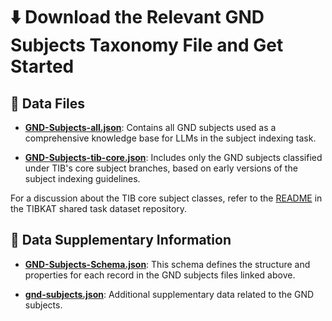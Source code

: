 # ⬇️ Download the Relevant GND Subjects Taxonomy File and Get Started

## 📂 Data Files

- [**GND-Subjects-all.json**](https://github.com/jd-coderepos/llms4subjects/blob/main/shared-task-datasets/GND/dataset/GND-Subjects-all.json): Contains all GND subjects used as a comprehensive knowledge base for LLMs in the subject indexing task.

- [**GND-Subjects-tib-core.json**](https://github.com/jd-coderepos/llms4subjects/blob/main/shared-task-datasets/GND/dataset/GND-Subjects-tib-core.json): Includes only the GND subjects classified under TIB's core subject branches, based on early versions of the subject indexing guidelines.

For a discussion about the TIB core subject classes, refer to the [README](https://github.com/jd-coderepos/llms4subjects/blob/main/shared-task-datasets/TIBKAT/README.md) in the TIBKAT shared task dataset repository.

## 📑 Data Supplementary Information

- [**GND-Subjects-Schema.json**](https://github.com/jd-coderepos/llms4subjects/blob/main/shared-task-datasets/GND/dataset/GND-Subjects-Schema.json): This schema defines the structure and properties for each record in the GND subjects files linked above.

- [**gnd-subjects.json**](https://github.com/jd-coderepos/llms4subjects/blob/main/shared-task-datasets/GND/dataset/gnd-classification-for-gnd-subjects.json): Additional supplementary data related to the GND subjects.
